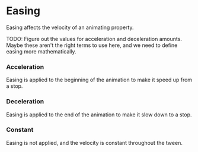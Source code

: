 # Easing

Easing affects the velocity of an animating property.

TODO: Figure out the values for acceleration and deceleration amounts. Maybe these aren't the right terms to use here, and we need to define easing more mathematically.


### Acceleration

Easing is applied to the beginning of the animation to make it speed up from a stop.


### Deceleration

Easing is applied to the end of the animation to make it slow down to a stop.


### Constant

Easing is not applied, and the velocity is constant throughout the tween.